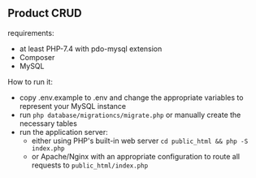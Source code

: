 ## Product CRUD

requirements:
- at least PHP-7.4 with pdo-mysql extension
- Composer
- MySQL

How to run it:
- copy .env.example to .env and change the appropriate variables to represent your MySQL instance
- run `php database/migrationcs/migrate.php` or manually create the necessary tables
- run the application server:
  - either using PHP's built-in web server `cd public_html && php -S index.php`
  - or Apache/Nginx with an appropriate configuration to route all requests to `public_html/index.php`